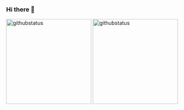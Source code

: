 ### Hi there 👋

<p align="left">
<img alt="githubstatus" height='230' src="https://github-readme-stats.vercel.app/api?username=NJUBroccoli&show_icons=true&layout=compact">
<img alt="githubstatus" height='230' src="https://github-readme-stats.vercel.app/api/top-langs/?username=NJUBroccoli&hide=javascript,html">
</p>

<!--
**NJUBroccoli/NJUBroccoli** is a ✨ _special_ ✨ repository because its `README.md` (this file) appears on your GitHub profile.

Here are some ideas to get you started:

- 🔭 I’m currently working on ...
- 🌱 I’m currently learning ...
- 👯 I’m looking to collaborate on ...
- 🤔 I’m looking for help with ...
- 💬 Ask me about ...
- 📫 How to reach me: ...
- 😄 Pronouns: ...
- ⚡ Fun fact: ...
-->
